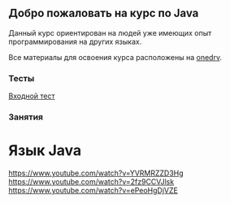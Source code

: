 ## Добро пожаловать на курс по Java

Данный курс ориентирован на людей уже имеющих опыт программирования на других языках.

Все материалы для освоения курса расположены на [onedrv](https://1drv.ms/f/s!AnKjPGSwJeaXtFsQTnqF2g6SFj25).

### Тесты

[Входной тест](https://docs.google.com/forms/d/e/1FAIpQLScK8O8lyrwiyWguq_cQXSJXssmiOE1jZ7ULU1ZzKaEmueGKcw/viewform?usp=sf_link)

### Занятия

# Язык Java

https://www.youtube.com/watch?v=YVRMRZZD3Hg
https://www.youtube.com/watch?v=2fz9CCVJlsk
https://www.youtube.com/watch?v=ePeoHgDjVZE
